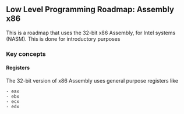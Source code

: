 ## Low Level Programming Roadmap: Assembly x86

This is a roadmap that uses the 32-bit x86 Assembly, for Intel systems (NASM). This
is done for introductory purposes

### Key concepts

#### Registers
The 32-bit version of x86 Assembly uses general purpose registers like

    - eax
    - ebx
    - ecx
    - edx
